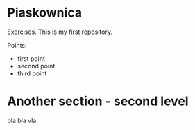 # Piaskownica
Exercises. This is my first repository.

Points:
* first point
* second point
* third point

# Another section - second level
bla bla vla
